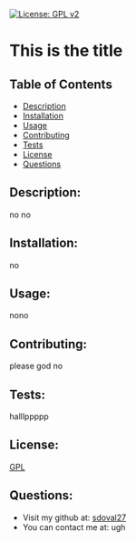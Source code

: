 
[![License: GPL v2](https://img.shields.io/badge/License-GPL_v2-blue.svg)](https://www.gnu.org/licenses/old-licenses/gpl-2.0.en.html)
# This is the title

## Table of Contents
- [Description](#description)
- [Installation](#installation)
- [Usage](#usage)
- [Contributing](#contributing)
- [Tests](#tests)
- [License](#license)
- [Questions](#questions)

## Description:
 no no

## Installation:
 no

## Usage:
 nono

## Contributing:
 please god no

## Tests:
 halllppppp

## License:
 [GPL](https://www.gnu.org/licenses/old-licenses/gpl-2.0.en.html)

## Questions:
 - Visit my github at: [sdoval27](https://github.com/sdoval27)
 - You can contact me at: ugh
